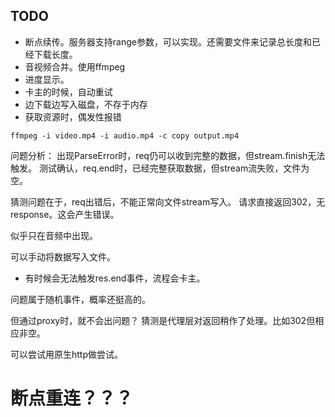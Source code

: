 ## TODO

+ 断点续传。服务器支持range参数，可以实现。还需要文件来记录总长度和已经下载长度。
+ 音视频合并。使用ffmpeg
+ 进度显示。
+ 卡主的时候，自动重试
+ 边下载边写入磁盘，不存于内存
+ 获取资源时，偶发性报错

```
ffmpeg -i video.mp4 -i audio.mp4 -c copy output.mp4
```

问题分析：
出现ParseError时，req仍可以收到完整的数据，但stream.finish无法触发。
测试确认，req.end时，已经完整获取数据，但stream流失败，文件为空。

猜测问题在于，req出错后，不能正常向文件stream写入。
请求直接返回302，无response。这会产生错误。

似乎只在音频中出现。

可以手动将数据写入文件。

* 有时候会无法触发res.end事件，流程会卡主。

问题属于随机事件，概率还挺高的。

但通过proxy时，就不会出问题？ 猜测是代理层对返回稍作了处理。比如302但相应非空。

可以尝试用原生http做尝试。


# 断点重连？？？